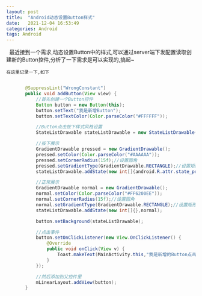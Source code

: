 ```yaml
---
layout: post
title:  "Android动态设置Button样式"
date:   2021-12-04 16:53:49
categories: Android
tags: Android
---
```

 &nbsp;&nbsp;最近接到一个需求,动态设置Button中的样式,可以通过server端下发配置读取创建新的Button控件,分析了一下需求是可以实现的,搞起~

    在这里记录一下,如下
 ```java
 
        @SuppressLint("WrongConstant")
        public void addButton(View view) {
            //首先创建一个Button控件
            Button button = new Button(this);
            button.setText("我是新增Button");
            button.setTextColor(Color.parseColor("#FFFFFF"));

            //Button点击按下样式风格设置
            StateListDrawable stateListDrawable = new StateListDrawable();

            //按下展示
            GradientDrawable pressed = new GradientDrawable();
            pressed.setColor(Color.parseColor("#AAAAAA"));
            pressed.setCornerRadius(15f);//设置圆角
            pressed.setGradientType(GradientDrawable.RECTANGLE);//设置矩形
            stateListDrawable.addState(new int[]{android.R.attr.state_pressed},pressed);

            //正常展示
            GradientDrawable normal = new GradientDrawable();
            normal.setColor(Color.parseColor("#FF6200EE"));
            normal.setCornerRadius(15f);//设置圆角
            normal.setGradientType(GradientDrawable.RECTANGLE);//设置矩形
            stateListDrawable.addState(new int[]{},normal);

            button.setBackground(stateListDrawable);

            //点击事件
            button.setOnClickListener(new View.OnClickListener() {
                @Override
                public void onClick(View v) {
                    Toast.makeText(MainActivity.this,"我是新增的Button点击事件!",Toast.LENGTH_SHORT).show();
                }
            });

            //然后添加到父控件里
            mLinearLayout.addView(button);
        }
 ```






















[jekyll]:      http://jekyllrb.com
[jekyll-gh]:   https://github.com/jekyll/jekyll
[jekyll-help]: https://github.com/jekyll/jekyll-help

